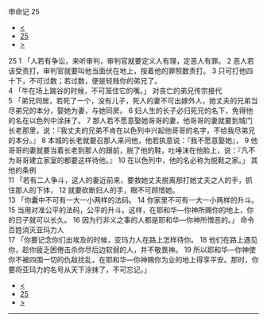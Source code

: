 ﻿





 申命记 25




* [<](bible/DEU24.md)
* [25](bible/DEU.md)
* [>](bible/DEU26.md)



 
25 
1 「人若有争讼，来听审判，审判官就要定义人有理，定恶人有罪。 
2 恶人若该受责打，审判官就要叫他当面伏在地上，按着他的罪照数责打。 
3 只可打他四十下，不可过数；若过数，便是轻贱你的弟兄了。  
4 「牛在场上踹谷的时候，不可笼住它的嘴。」 对丧亡的弟兄传宗接代  
5 「弟兄同居，若死了一个，没有儿子，死人的妻不可出嫁外人，她丈夫的兄弟当尽弟兄的本分，娶她为妻，与她同房。 
6 妇人生的长子必归死兄的名下，免得他的名在以色列中涂抹了。 
7 那人若不愿意娶她哥哥的妻，他哥哥的妻就要到城门长老那里，说：『我丈夫的兄弟不肯在以色列中兴起他哥哥的名字，不给我尽弟兄的本分。』 
8 本城的长老就要召那人来问他，他若执意说：『我不愿意娶她』， 
9 他哥哥的妻就要当着长老到那人的跟前，脱了他的鞋，吐唾沫在他脸上，说：『凡不为哥哥建立家室的都要这样待他。』 
10 在以色列中，他的名必称为脱鞋之家。」 其他的条例  
11 「若有二人争斗，这人的妻近前来，要救她丈夫脱离那打她丈夫之人的手，抓住那人的下体， 
12 就要砍断妇人的手，眼不可顾惜她。  
13 「你囊中不可有一大一小两样的法码。 
14 你家里不可有一大一小两样的升斗。 
15 当用对准公平的法码，公平的升斗。这样，在耶和华—你神所赐你的地上，你的日子就可以长久。 
16 因为行非义之事的人都是耶和华—你神所憎恶的。」 命令百姓消灭亚玛力人  
17 「你要记念你们出埃及的时候，亚玛力人在路上怎样待你。 
18 他们在路上遇见你，趁你疲乏困倦击杀你尽后边软弱的人，并不敬畏神。 
19 所以耶和华—你神使你不被四围一切的仇敌扰乱，在耶和华—你神赐你为业的地上得享平安。那时，你要将亚玛力的名号从天下涂抹了，不可忘记。」 
* [<](bible/DEU24.md)
* [25](bible/DEU.md)
* [>](bible/DEU26.md)





---









